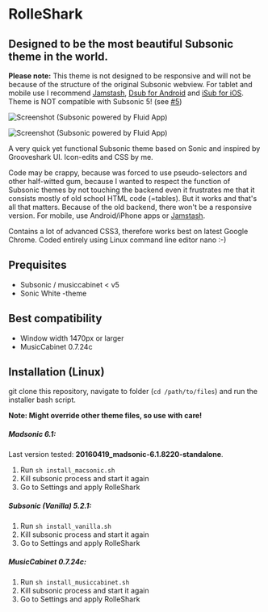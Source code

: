 RolleShark
=========================

Designed to be the most beautiful Subsonic theme in the world.
--------------

**Please note:** This theme is not designed to be responsive and will not be because of the structure of the original Subsonic webview. For tablet and mobile use I recommend [Jamstash](http://beta.jamstash.com/), [Dsub for Android](https://play.google.com/store/apps/details?id=github.daneren2005.dsub&hl=en) and [iSub for iOS](https://itunes.apple.com/en/app/isub-music-streamer/id362920532?mt=8). Theme is NOT compatible with Subsonic 5! (see [#5](https://github.com/ronilaukkarinen/rolleshark/issues/5))

![Screenshot (Subsonic powered by Fluid App)](https://raw.githubusercontent.com/ronilaukkarinen/rolleshark-subsonic-theme/master/screenshots/screenshot-6.png "Screenshot")

![Screenshot (Subsonic powered by Fluid App)](https://raw.githubusercontent.com/ronilaukkarinen/rolleshark-subsonic-theme/master/screenshots/screenshot-5.png "Screenshot")

A very quick yet functional Subsonic theme based on Sonic and inspired by Grooveshark UI. Icon-edits and CSS by me.

Code may be crappy, because was forced to use pseudo-selectors and other half-witted gum, because I wanted to respect the function of Subsonic themes by not touching the backend even it frustrates me that it consists mostly of old school HTML code (=tables). But it works and that's all that matters. Because of the old backend, there won't be a responsive version. For mobile, use Android/iPhone apps or [Jamstash](http://jamstash.com).

Contains a lot of advanced CSS3, therefore works best on latest Google Chrome. Coded entirely using Linux command line editor nano :-)

Prequisites
--------------

- Subsonic / musiccabinet < v5
- Sonic White -theme

Best compatibility
--------------

- Window width 1470px or larger
- MusicCabinet 0.7.24c

Installation (Linux)
--------------

git clone this repository, navigate to folder (`cd /path/to/files`) and run the installer bash script.

**Note: Might override other theme files, so use with care!**

##### Madsonic 6.1:

Last version tested: **20160419_madsonic-6.1.8220-standalone**.

1. Run `sh install_macsonic.sh`
2. Kill subsonic process and start it again
3. Go to Settings and apply RolleShark

##### Subsonic (Vanilla) 5.2.1:

1. Run `sh install_vanilla.sh`
2. Kill subsonic process and start it again
3. Go to Settings and apply RolleShark

##### MusicCabinet 0.7.24c:

1. Run `sh install_musiccabinet.sh`
2. Kill subsonic process and start it again
3. Go to Settings and apply RolleShark
